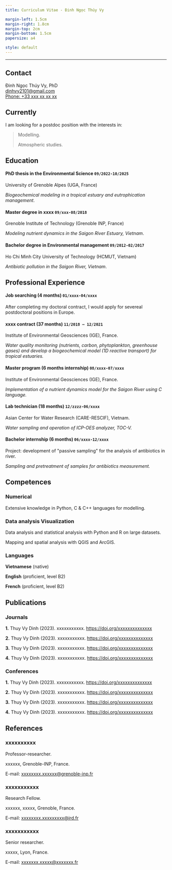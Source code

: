 ```yaml
---
title: Curriculum Vitae - Đinh Ngọc Thúy Vy

margin-left: 1.5cm
margin-right: 1.8cm
margin-top: 2cm
margin-bottom: 1.5cm
papersize: a4

style: default
---
```


<hr />

## Contact

Đinh Ngọc Thúy Vy, PhD\
<dinhvy2101@gmail.com>\
[Phone: +33 xxx xx xx xx](tel:077xxxxxx)

## Currently

I am looking for a postdoc position with the interests in:

> Modelling.
>
> Atmospheric studies.

## Education

#### PhD thesis in the Environmental Science `09/2022-10/2025`

University of Grenoble Alpes (UGA, France)

*Biogeochemical modeling in a tropical estuary and eutrophication management*.

#### Master degree in xxxx `09/xxx-08/2018`

Grenoble Institute of Technology (Grenoble INP, France)

*Modeling nutrient dynamics in the Saigon River Estuary, Vietnam*.

#### Bachelor degree in Environmental management `09/2012-02/2017`

Ho Chi Minh City University of Technology (HCMUT, Vietnam)

*Antibiotic pollution in the Saigon River, Vietnam*.

## Professional Experience

#### Job searching (4 months) `01/xxxx-04/xxxx`

After completing my doctoral contract, I would apply for severeal postdoctoral positions in Europe.

#### xxxx contract (37 months) `11/2018 – 12/2021`

Institute of Environmental Geosciences (IGE), France. 

*Water quality monitoring (nutrients, carbon, phytoplankton, greenhouse gases) and develop a biogeochemical model (1D reactive transport) for tropical estuaries.*

#### Master program (6 months internship) `08/xxxx-07/xxxx`

Institute of Environmental Geosciences (IGE), France.

*Implementation of a nutrient dynamics model for the Saigon River using C language.*


#### Lab technician (18 months) `12/zzzz-06/xxxx`

Asian Center for Water Research (CARE-RESCIF), Vietnam.

*Water sampling and operation of ICP-OES analyzer, TOC-V.*

#### Bachelor internship (6 months) `06/xxxx-12/xxxx`

Project: development of "passive sampling" for the analysis of antibiotics in river.

*Sampling and pretreatment of samples for antibiotics measurement.*

## Competences

### Numerical

Extensive knowledge in Python, C & C++ languages for modelling.

### Data analysis Visualization

Data analysis and statistical analysis with Python and R on large datasets.

Mapping and spatial analysis with QGIS and ArcGIS.

### Languages

**Vietnamese** (native)

**English** (proficient, level B2)

**French** (proficient, level B2)


## Publications

### Journals

**1.**	Thuy Vy Dinh (2023). xxxxxxxxxxx. https://doi.org/xxxxxxxxxxxxxx

**2.**	Thuy Vy Dinh (2023). xxxxxxxxxxx. https://doi.org/xxxxxxxxxxxxxx

**3.**	Thuy Vy Dinh (2023). xxxxxxxxxxx. https://doi.org/xxxxxxxxxxxxxx

**4.**	Thuy Vy Dinh (2023). xxxxxxxxxxx. https://doi.org/xxxxxxxxxxxxxx


### Conferences

**1.**	Thuy Vy Dinh (2023). xxxxxxxxxxx. https://doi.org/xxxxxxxxxxxxxx

**2.**	Thuy Vy Dinh (2023). xxxxxxxxxxx. https://doi.org/xxxxxxxxxxxxxx

**3.**	Thuy Vy Dinh (2023). xxxxxxxxxxx. https://doi.org/xxxxxxxxxxxxxx

**4.**	Thuy Vy Dinh (2023). xxxxxxxxxxx. https://doi.org/xxxxxxxxxxxxxx

## References

### xxxxxxxxxx

Professor-researcher.

xxxxxx, Grenoble-INP, France.

E-mail: xxxxxxxx.xxxxxx@grenoble-inp.fr

### xxxxxxxxxxx

Research Fellow.

xxxxxx, xxxxx, Grenoble, France.

E-mail: xxxxxxxx.xxxxxxxxx@ird.fr

### xxxxxxxxxxx

Senior researcher.

xxxxx, Lyon, France.

E-mail: xxxxxxx.xxxxx@xxxxxxx.fr